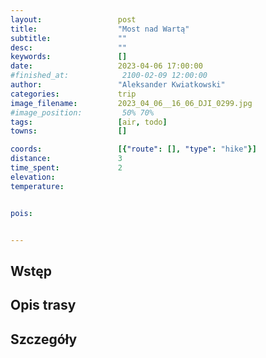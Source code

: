 ```yaml
---
layout:                 post
title:                  "Most nad Wartą"
subtitle:               ""
desc:                   ""
keywords:               []
date:                   2023-04-06 17:00:00
#finished_at:            2100-02-09 12:00:00
author:                 "Aleksander Kwiatkowski"
categories:             trip
image_filename:         2023_04_06__16_06_DJI_0299.jpg
#image_position:         50% 70%
tags:                   [air, todo]
towns:                  []

coords:                 [{"route": [], "type": "hike"}]
distance:               3
time_spent:             2
elevation:              
temperature:            


pois:


---
```



## Wstęp

## Opis trasy

## Szczegóły
